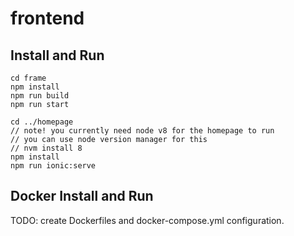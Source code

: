 # frontend

## Install and Run

```
cd frame
npm install 
npm run build
npm run start
```
```
cd ../homepage
// note! you currently need node v8 for the homepage to run
// you can use node version manager for this
// nvm install 8
npm install
npm run ionic:serve
```

## Docker Install and Run

TODO: create Dockerfiles and docker-compose.yml configuration.

